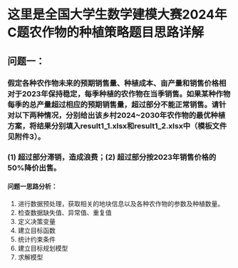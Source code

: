 # 这里是全国大学生数学建模大赛2024年C题农作物的种植策略题目思路详解

## 问题一：

### 假定各种农作物未来的预期销售量、种植成本、亩产量和销售价格相对于2023年保持稳定，每季种植的农作物在当季销售。如果某种作物每季的总产量超过相应的预期销售量，超过部分不能正常销售。请针对以下两种情况，分别给出该乡村2024~2030年农作物的最优种植方案，将结果分别填入result1_1.xlsx和result1_2.xlsx中（模板文件见附件3）。

### (1) 超过部分滞销，造成浪费；(2) 超过部分按2023年销售价格的50%降价出售。


#### 问题一思路分析：

1. 进行数据预处理，获取相关的地块信息以及各种农作物的参数及种植数量。
2. 检查数据缺失值、异常值、重复值
3. 定义决策变量
4. 建立目标函数
5. 统计约束条件
6. 建立目标规划模型
7. 求解模型
